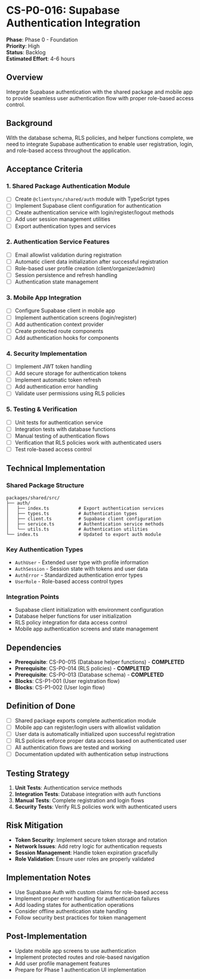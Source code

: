 # CS-P0-016: Supabase Authentication Integration

**Phase**: Phase 0 - Foundation  
**Priority**: High  
**Status**: Backlog  
**Estimated Effort**: 4-6 hours  

## Overview
Integrate Supabase authentication with the shared package and mobile app to provide seamless user authentication flow with proper role-based access control.

## Background
With the database schema, RLS policies, and helper functions complete, we need to integrate Supabase authentication to enable user registration, login, and role-based access throughout the application.

## Acceptance Criteria

### 1. Shared Package Authentication Module
- [ ] Create `@clientsync/shared/auth` module with TypeScript types
- [ ] Implement Supabase client configuration for authentication
- [ ] Create authentication service with login/register/logout methods
- [ ] Add user session management utilities
- [ ] Export authentication types and services

### 2. Authentication Service Features
- [ ] Email allowlist validation during registration
- [ ] Automatic client data initialization after successful registration
- [ ] Role-based user profile creation (client/organizer/admin)
- [ ] Session persistence and refresh handling
- [ ] Authentication state management

### 3. Mobile App Integration
- [ ] Configure Supabase client in mobile app
- [ ] Implement authentication screens (login/register)
- [ ] Add authentication context provider
- [ ] Create protected route components
- [ ] Add authentication hooks for components

### 4. Security Implementation
- [ ] Implement JWT token handling
- [ ] Add secure storage for authentication tokens
- [ ] Implement automatic token refresh
- [ ] Add authentication error handling
- [ ] Validate user permissions using RLS policies

### 5. Testing & Verification
- [ ] Unit tests for authentication service
- [ ] Integration tests with database functions
- [ ] Manual testing of authentication flows
- [ ] Verification that RLS policies work with authenticated users
- [ ] Test role-based access control

## Technical Implementation

### Shared Package Structure
```
packages/shared/src/
├── auth/
│   ├── index.ts           # Export authentication services
│   ├── types.ts           # Authentication types
│   ├── client.ts          # Supabase client configuration
│   ├── service.ts         # Authentication service methods
│   └── utils.ts           # Authentication utilities
└── index.ts               # Updated to export auth module
```

### Key Authentication Types
- `AuthUser` - Extended user type with profile information
- `AuthSession` - Session state with tokens and user data
- `AuthError` - Standardized authentication error types
- `UserRole` - Role-based access control types

### Integration Points
- Supabase client initialization with environment configuration
- Database helper functions for user initialization
- RLS policy integration for data access control
- Mobile app authentication screens and state management

## Dependencies
- **Prerequisite**: CS-P0-015 (Database helper functions) - **COMPLETED**
- **Prerequisite**: CS-P0-014 (RLS policies) - **COMPLETED**
- **Prerequisite**: CS-P0-013 (Database schema) - **COMPLETED**
- **Blocks**: CS-P1-001 (User registration flow)
- **Blocks**: CS-P1-002 (User login flow)

## Definition of Done
- [ ] Shared package exports complete authentication module
- [ ] Mobile app can register/login users with allowlist validation
- [ ] User data is automatically initialized upon successful registration
- [ ] RLS policies enforce proper data access based on authenticated user
- [ ] All authentication flows are tested and working
- [ ] Documentation updated with authentication setup instructions

## Testing Strategy
1. **Unit Tests**: Authentication service methods
2. **Integration Tests**: Database integration with auth functions
3. **Manual Tests**: Complete registration and login flows
4. **Security Tests**: Verify RLS policies work with authenticated users

## Risk Mitigation
- **Token Security**: Implement secure token storage and rotation
- **Network Issues**: Add retry logic for authentication requests
- **Session Management**: Handle token expiration gracefully
- **Role Validation**: Ensure user roles are properly validated

## Implementation Notes
- Use Supabase Auth with custom claims for role-based access
- Implement proper error handling for authentication failures
- Add loading states for authentication operations
- Consider offline authentication state handling
- Follow security best practices for token management

## Post-Implementation
- Update mobile app screens to use authentication
- Implement protected routes and role-based navigation
- Add user profile management features
- Prepare for Phase 1 authentication UI implementation